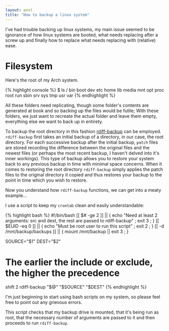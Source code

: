 ```yaml
---
layout: post
title: "How to backup a linux system"
---
```

I've had trouble backing up linux systems, my  main issue seemed to be ignorance
of how linux systems are booted, what needs replacing after a screw up and
finally how to replace what needs replacing with (relative) ease.

# Filesystem
Here's the root of my Arch system.

{% highlight console %}
$ ls /
bin  boot  dev  etc  home  lib  media  mnt  opt  proc  root  run  sbin  srv
sys  tmp  usr  var
{% endhighlight %}

All these folders need replicating, though some folder's contents are
generated at book and so backing up the files would be futile; With these
folders, we just want to recreate the actual folder and leave them empty,
everything else we want to back up in entirety. 

To backup the root directory in this fashion
[rdiff-backup](http://rdiff-backup.nongnu.org/) can be employed. `rdiff-backup`
first takes an initial backup of a directory, in our case, the root directory.
For each successive backup after the initial backup, `patch` files are stored
recording the difference between the original files and the newest files (or
perhaps the most recent backup, I haven't delved into it's inner workings). This
type of backup allows you to restore your system back to any previous backup in
time with minimal space concerns. When it comes to restoring the root directory
`rdiff-backup` simply applies the patch files to the original directory it
copied and thus restores your backup to the point in time which you wish to
restore.

Now you understand how `rdiff-backup` functions, we can get into a meaty
example... 

I use a script to keep my `crontab` clean and easily understandable:

{% highlight bash %}
#!/bin/bash
[[ $# -ge 2 ]] || { echo "Need at least 2 arguments: src and dest, the rest are passed to rdiff-backup" ; exit 3 ; }
[[ $EUID -eq 0 ]] || { echo "Must be root user to run this script" ; exit 2 ; }
[[ -d /mnt/backup/backups ]] || { mount /mnt/backup || exit 3 ; }

SOURCE="$1"
DEST="$2"
# The earlier the include or exclude, the higher the precedence
shift 2
rdiff-backup "$@" "$SOURCE" "$DEST" 
{% endhighlight %}

I'm just beginning to start using bash scripts on my system, so please feel free
to point out any grievous errors.

This script checks that my backup drive is mounted, that it's being run as root,
that the necessary number of arguments are passed to it and then proceeds to run
`rdiff-backup`. 


# 

